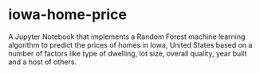 # iowa-home-price

A Jupyter Notebook that implements a Random Forest machine learning algorithm to predict the prices of homes in Iowa, United States based on a number of factors like type of dwelling, lot size, overall quality, year built and a host of others.
